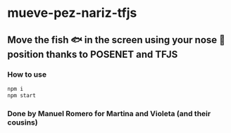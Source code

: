 # mueve-pez-nariz-tfjs
## Move the fish 🐟 in the screen using your nose 👃 position thanks to POSENET and TFJS

### How to use

```js
npm i
npm start
```
### Done by Manuel Romero for Martina and Violeta (and their cousins)